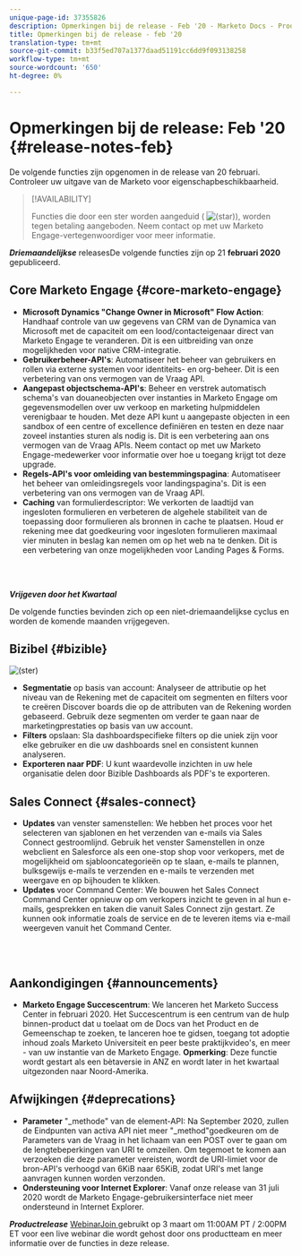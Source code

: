 ```yaml
---
unique-page-id: 37355826
description: Opmerkingen bij de release - Feb '20 - Marketo Docs - Productdocumentatie
title: Opmerkingen bij de release - feb '20
translation-type: tm+mt
source-git-commit: b33f5ed707a1377daad51191cc6dd9f093138258
workflow-type: tm+mt
source-wordcount: '650'
ht-degree: 0%

---
```



# Opmerkingen bij de release: Feb &#39;20 {#release-notes-feb}

De volgende functies zijn opgenomen in de release van 20 februari. Controleer uw uitgave van de Marketo voor eigenschapbeschikbaarheid.

>[!AVAILABILITY]
>
>Functies die door een ster worden aangeduid ( ![(star)](assets/star-yellow.svg)), worden tegen betaling aangeboden. Neem contact op met uw Marketo Engage-vertegenwoordiger voor meer informatie.

**_Driemaandelijkse_** releasesDe volgende functies zijn op 21  **februari 2020** gepubliceerd.

## Core Marketo Engage {#core-marketo-engage}

* **Microsoft Dynamics &quot;Change Owner in Microsoft&quot; Flow Action**: Handhaaf controle van uw gegevens van CRM van de Dynamica van Microsoft met de capaciteit om een lood/contacteigenaar direct van Marketo Engage te veranderen. Dit is een uitbreiding van onze mogelijkheden voor native CRM-integratie.
* **Gebruikerbeheer-API&#39;s**: Automatiseer het beheer van gebruikers en rollen via externe systemen voor identiteits- en org-beheer. Dit is een verbetering van ons vermogen van de Vraag API.
* **Aangepast objectschema-API&#39;s**: Beheer en verstrek automatisch schema&#39;s van douaneobjecten over instanties in Marketo Engage om gegevensmodellen over uw verkoop en marketing hulpmiddelen verenigbaar te houden. Met deze API kunt u aangepaste objecten in een sandbox of een centre of excellence definiëren en testen en deze naar zoveel instanties sturen als nodig is. Dit is een verbetering aan ons vermogen van de Vraag APIs. Neem contact op met uw Marketo Engage-medewerker voor informatie over hoe u toegang krijgt tot deze upgrade.
* **Regels-API&#39;s voor omleiding van bestemmingspagina**: Automatiseer het beheer van omleidingsregels voor landingspagina&#39;s. Dit is een verbetering van ons vermogen van de Vraag API.
* **Caching** van formulierdescriptor: We verkorten de laadtijd van ingesloten formulieren en verbeteren de algehele stabiliteit van de toepassing door formulieren als bronnen in cache te plaatsen. Houd er rekening mee dat goedkeuring voor ingesloten formulieren maximaal vier minuten in beslag kan nemen om op het web na te denken. Dit is een verbetering van onze mogelijkheden voor Landing Pages &amp; Forms.

<br> 

**_Vrijgeven door het Kwartaal_**

De volgende functies bevinden zich op een niet-driemaandelijkse cyclus en worden de komende maanden vrijgegeven.

## Bizibel {#bizible}

![(ster)](assets/star-yellow.svg)

* **Segmentatie** op basis van account: Analyseer de attributie op het niveau van de Rekening met de capaciteit om segmenten en filters voor te creëren Discover boards die op de attributen van de Rekening worden gebaseerd. Gebruik deze segmenten om verder te gaan naar de marketingprestaties op basis van uw account.
* **Filters** opslaan: Sla dashboardspecifieke filters op die uniek zijn voor elke gebruiker en die uw dashboards snel en consistent kunnen analyseren.
* **Exporteren naar PDF**: U kunt waardevolle inzichten in uw hele organisatie delen door Bizible Dashboards als PDF&#39;s te exporteren.

## Sales Connect {#sales-connect}

* **Updates** van venster samenstellen: We hebben het proces voor het selecteren van sjablonen en het verzenden van e-mails via Sales Connect gestroomlijnd. Gebruik het venster Samenstellen in onze webclient en Salesforce als een one-stop shop voor verkopers, met de mogelijkheid om sjablooncategorieën op te slaan, e-mails te plannen, bulksgewijs e-mails te verzenden en e-mails te verzenden met weergave en op bijhouden te klikken.
* **Updates** voor Command Center: We bouwen het Sales Connect Command Center opnieuw op om verkopers inzicht te geven in al hun e-mails, gesprekken en taken die vanuit Sales Connect zijn gestart. Ze kunnen ook informatie zoals de service en de te leveren items via e-mail weergeven vanuit het Command Center.

<br> 

## Aankondigingen {#announcements}

* **Marketo Engage Succescentrum**: We lanceren het Marketo Success Center in februari 2020. Het Succescentrum is een centrum van de hulp binnen-product dat u toelaat om de Docs van het Product en de Gemeenschap te zoeken, te lanceren hoe te gidsen, toegang tot adoptie inhoud zoals Marketo Universiteit en peer beste praktijkvideo&#39;s, en meer - van uw instantie van de Marketo Engage. **Opmerking**: Deze functie wordt gestart als een bètaversie in ANZ en wordt later in het kwartaal uitgezonden naar Noord-Amerika.

## Afwijkingen {#deprecations}

* **Parameter** &quot;_methode&quot; van de element-API: Na September 2020, zullen de Eindpunten van activa API niet meer &quot;_method&quot;goedkeuren om de Parameters van de Vraag in het lichaam van een POST over te gaan om de lengtebeperkingen van URI te omzeilen. Om tegemoet te komen aan verzoeken die deze parameter vereisten, wordt de URI-limiet voor de bron-API&#39;s verhoogd van 6KiB naar 65KiB, zodat URI&#39;s met lange aanvragen kunnen worden verzonden.
* **Ondersteuning voor Internet Explorer**: Vanaf onze release van 31 juli 2020 wordt de Marketo Engage-gebruikersinterface niet meer ondersteund in Internet Explorer.

**_Productrelease_** [WebinarJoin ](https://engage.marketo.com/Jan_Feb_20_Release_Webinar_Registration.html) gebruikt op 3 maart om 11:00AM PT / 2:00PM ET voor een live webinar die wordt gehost door ons productteam en meer informatie over de functies in deze release.
